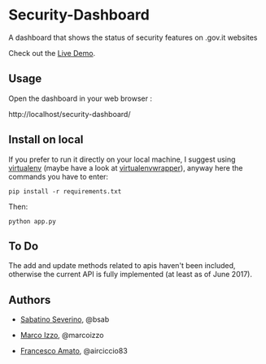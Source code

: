 # Security-Dashboard #
A dashboard that shows the status of security features on .gov.it websites

Check out the [Live Demo](https://security-dashboard.herokuapp.com/security-dashboard).

Usage
----

Open the dashboard in your web browser :

 http://localhost/security-dashboard/


Install on local
-----

If you prefer to run it directly on your local machine, I suggest using
[virtualenv](https://virtualenv.pypa.io/en/stable/) (maybe have a look at
[virtualenvwrapper](https://virtualenvwrapper.readthedocs.io/en/stable/)),
anyway here the commands you have to enter:

    pip install -r requirements.txt

Then:

    python app.py

## To Do

The add and update methods related to apis haven't been included, otherwise the current API is fully implemented (at least as of June 2017).

## Authors

* [Sabatino Severino](https://about.me/the_sab), @bsab

* [Marco Izzo](https://github.com/marcoizzo), @marcoizzo

* [Francesco Amato](https://github.com/airciccio83), @airciccio83

